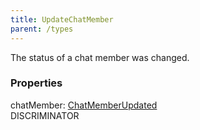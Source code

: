 ```yaml
---
title: UpdateChatMember
parent: /types
---
```


The status of a chat member was changed.

### Properties

<div class="flex flex-col gap-3"><div><div class="flex gap-2"><div class="font-mono p" id="p_chatMember" data-anchor><span class="font-bold">chatMember</span><span class="opacity-50">:</span> <a href="/gh/types/chatmemberupdated"  >ChatMemberUpdated</a></div><div class="flex items-center"><div class="bg-dbt px-1.5 rounded-md select-none text-fgt text-[10px]">DISCRIMINATOR</div></div></div></div></div>

